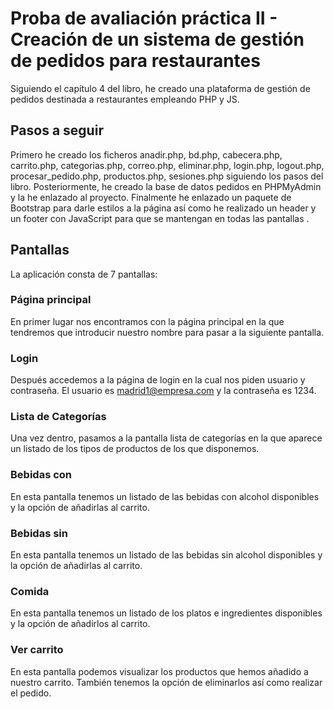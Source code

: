 # Proba de avaliación práctica II - Creación de un sistema de gestión de pedidos para restaurantes
Siguiendo el capítulo 4 del libro, he creado una plataforma de gestión de pedidos destinada a restaurantes empleando PHP y JS.
## Pasos a seguir
Primero he creado los ficheros anadir.php, bd.php, cabecera.php, carrito.php, categorias.php, correo.php, eliminar.php, login.php, logout.php, procesar_pedido.php, productos.php, sesiones.php siguiendo los pasos del libro.
Posteriormente, he creado la base de datos pedidos en PHPMyAdmin y la he enlazado al proyecto.
Finalmente he enlazado un paquete de Bootstrap para darle estilos a la página así como he realizado un header y un footer con JavaScript para que se mantengan en todas las pantallas .
## Pantallas
La aplicación consta de 7 pantallas:
### Página principal
En primer lugar nos encontramos con la página principal en la que tendremos que introducir nuestro nombre para pasar a la siguiente pantalla.
### Login
Después accedemos a la página de login en la cual nos piden usuario y contraseña. El usuario es madrid1@empresa.com y la contraseña es 1234.
### Lista de Categorías
Una vez dentro, pasamos a la pantalla lista de categorías en la que aparece un listado de los tipos de productos de los que disponemos.
### Bebidas con
En esta pantalla tenemos un listado de las bebidas con alcohol disponibles y la opción de añadirlas al carrito.
### Bebidas sin
En esta pantalla tenemos un listado de las bebidas sin alcohol disponibles y la opción de añadirlas al carrito.
### Comida
En esta pantalla tenemos un listado de los platos e ingredientes disponibles y la opción de añadirlos al carrito.
### Ver carrito
En esta pantalla podemos visualizar los productos que hemos añadido a nuestro carrito. También tenemos la opción de eliminarlos así como realizar el pedido.
